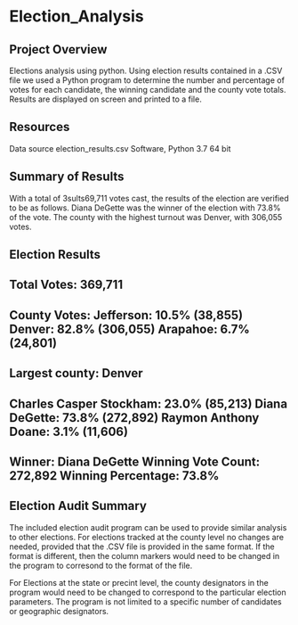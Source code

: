# Election_Analysis
## Project Overview
Elections analysis using python.  Using election results contained in a .CSV file we used a Python program to determine the number and percentage of votes for each candidate, the winning candidate and the county vote totals.  Results are displayed on screen and printed to a file.

## Resources
Data source election_results.csv
Software, Python 3.7 64 bit

## Summary of Results
With a total of 3sults69,711 votes cast, the results of the election are verified to be as follows.  Diana DeGette was the winner of the election with 73.8% of the vote.  The county with the highest turnout was Denver, with 306,055 votes.

Election Results
-------------------------
Total Votes: 369,711
-------------------------

County Votes:
Jefferson: 10.5% (38,855)
Denver: 82.8% (306,055)
Arapahoe: 6.7% (24,801)
-------------------------
Largest county: Denver
-------------------------
Charles Casper Stockham: 23.0% (85,213)
Diana DeGette: 73.8% (272,892)
Raymon Anthony Doane: 3.1% (11,606)
-------------------------
Winner: Diana DeGette
Winning Vote Count: 272,892
Winning Percentage: 73.8%
-------------------------


## Election Audit Summary
The included election audit program can be used to provide similar analysis to other elections.  For elections tracked at the county level no changes are needed, provided that the .CSV file is provided in the same format.  If the format is different, then the column markers would need to be changed in the program to corresond to the format of the file.  

For Elections at the state or precint level, the county designators in the program would need to be changed to correspond to the particular election parameters.  The program is not limited to a specific number of candidates or geographic designators.
